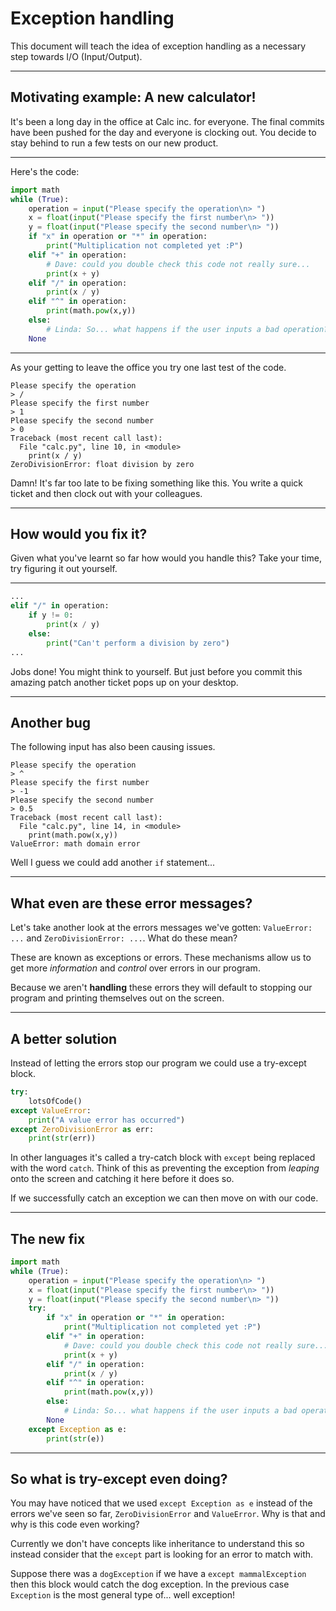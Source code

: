 # Exception handling
This document will teach the idea of exception handling as a necessary step
towards I/O (Input/Output).

---

## Motivating example: A new calculator!
It's been a long day in the office at Calc inc. for everyone. The final commits
have been pushed for the day and everyone is clocking out. You decide to stay
behind to run a few tests on our new product.

---

Here's the code:
```python
import math
while (True):
    operation = input("Please specify the operation\n> ")
    x = float(input("Please specify the first number\n> "))
    y = float(input("Please specify the second number\n> "))
    if "x" in operation or "*" in operation:
        print("Multiplication not completed yet :P")
    elif "+" in operation:
        # Dave: could you double check this code not really sure...
        print(x + y)
    elif "/" in operation:
        print(x / y)
    elif "^" in operation:
        print(math.pow(x,y))
    else:
        # Linda: So... what happens if the user inputs a bad operation?
    None
```

---

As your getting to leave the office you try one last test of the code.
```
Please specify the operation
> /
Please specify the first number
> 1
Please specify the second number
> 0
Traceback (most recent call last):
  File "calc.py", line 10, in <module>
    print(x / y)
ZeroDivisionError: float division by zero
```
Damn! It's far too late to be fixing something like this. You write a quick ticket and then clock out with your colleagues.

---

## How would you fix it?
Given what you've learnt so far how would you handle this? Take your time, try figuring it out yourself.

---

```python
...
elif "/" in operation:
    if y != 0:
        print(x / y)
    else:
        print("Can't perform a division by zero")
...
```

Jobs done! You might think to yourself. But just before you commit this amazing patch another ticket pops up on your desktop.

---

## Another bug
The following input has also been causing issues.
```
Please specify the operation
> ^
Please specify the first number
> -1
Please specify the second number
> 0.5
Traceback (most recent call last):
  File "calc.py", line 14, in <module>
    print(math.pow(x,y))
ValueError: math domain error
```

Well I guess we could add another `if` statement...

---

## What even are these error messages?
Let's take another look at the errors messages we've gotten:
`ValueError: ...` and `ZeroDivisionError: ...`. What do these mean?

These are known as exceptions or errors. These mechanisms allow us to get more *information* and *control* over errors in our program.

Because we aren't **handling** these errors they will default to stopping our program and printing themselves out on the screen.

---

## A better solution
Instead of letting the errors stop our program we could use a try-except block.
```python
try:
    lotsOfCode()
except ValueError:
    print("A value error has occurred")
except ZeroDivisionError as err:
    print(str(err))
```

In other languages it's called a try-catch block with `except` being replaced
with the word `catch`. Think of this as preventing the exception from *leaping* onto the screen and catching it here before it does so.

If we successfully catch an exception we can then move on with our code.

---

## The new fix

```python
import math
while (True):
    operation = input("Please specify the operation\n> ")
    x = float(input("Please specify the first number\n> "))
    y = float(input("Please specify the second number\n> "))
    try:
        if "x" in operation or "*" in operation:
            print("Multiplication not completed yet :P")
        elif "+" in operation:
            # Dave: could you double check this code not really sure...
            print(x + y)
        elif "/" in operation:
            print(x / y)
        elif "^" in operation:
            print(math.pow(x,y))
        else:
            # Linda: So... what happens if the user inputs a bad operation?
        None
    except Exception as e:
        print(str(e))
```

---

## So what is try-except even doing?
You may have noticed that we used `except Exception as e` instead of the errors
we've seen so far, `ZeroDivisionError` and `ValueError`. Why is that and why is
this code even working?

Currently we don't have concepts like inheritance to understand this so instead
consider that the `except` part is looking for an error to match with.

Suppose there was a `dogException` if we have a `except mammalException` then
this block would catch the dog exception. In the previous case `Exception` is
the most general type of... well exception!
